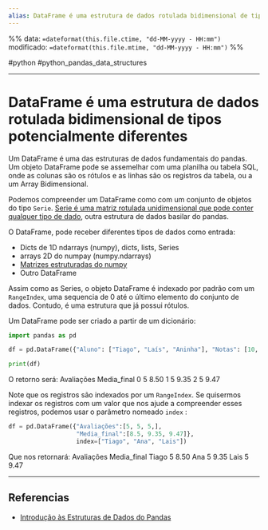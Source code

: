 ```yaml
---
alias: DataFrame é uma estrutura de dados rotulada bidimensional de tipos potencialmente diferentes 
---
```

%%
data: `=dateformat(this.file.ctime, "dd-MM-yyyy - HH:mm")`
modificado: `=dateformat(this.file.mtime, "dd-MM-yyyy - HH:mm")`
%%

#python #python_pandas_data_structures
___
# DataFrame é uma estrutura de dados rotulada bidimensional de tipos potencialmente diferentes

Um DataFrame é uma das estruturas de dados fundamentais do pandas. Um objeto DataFrame pode se assemelhar com uma planilha ou tabela SQL, onde as colunas são os rótulos e as linhas são os registros da tabela, ou a um Array Bidimensional. 

Podemos compreender um DataFrame como com um conjunto de objetos do tipo `Serie`. [Serie é uma matriz rotulada unidimensional que pode conter qualquer tipo de dado](09072023234351-serie-é-uma-matriz-rotulada-unidimensional-que-pode-conter-qualquer-tipo-de-dado.md), outra estrutura de dados basilar do pandas.

O DataFrame, pode receber diferentes tipos de dados como entrada:
- Dicts de 1D ndarrays (numpy), dicts, lists, Series
- arrays 2D do numpay (numpy.ndarrays)
- [Matrizes estruturadas do numpy](https://numpy.org/doc/stable/user/basics.rec.html)
- Outro DataFrame

Assim como as Series, o objeto DataFrame é indexado por padrão com um `RangeIndex`, uma sequencia de 0 até o último elemento do conjunto de dados. Contudo, é uma estrutura que já possui rótulos.

Um DataFrame pode ser criado a partir de um dicionário:

```python
import pandas as pd

df = pd.DataFrame({"Aluno": ["Tiago", "Laís", "Aninha"], "Notas": [10, 10 , 10]})

print(df)
```

O retorno será:
   Avaliações  Media_final
0           5         8.50
1           5         9.35
2           5         9.47

Note que os registros são indexados por um `RangeIndex`. Se quisermos indexar os registros com um valor que nos ajude a compreender esses registros, podemos usar o parâmetro nomeado `index` :

```python
df = pd.DataFrame({"Avaliações":[5, 5, 5,],
				   "Media_final":[8.5, 9.35, 9.47]},
				   index=["Tiago", "Ana", "Lais"])
```

Que nos retornará:
     Avaliações  Media_final
Tiago           5         8.50
Ana             5         9.35
Lais            5         9.47

---
## Referencias
- [Introdução às Estruturas de Dados do Pandas](https://pandas.pydata.org/docs/user_guide/dsintro.html#dataframe)
